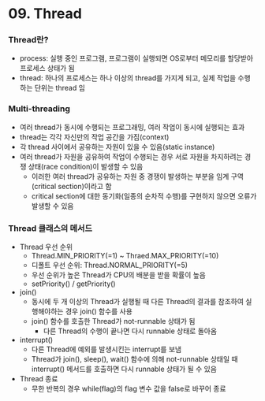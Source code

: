 # 09. Thread

### Thread란?
* process: 실행 중인 프로그램, 프로그램이 실행되면 OS로부터 메모리를 할당받아 프로세스 상태가 됨
* thread: 하나의 프로세스는 하나 이상의 thread를 가지게 되고, 실제 작업을 수행하는 단위는 thread 임

### Multi-threading
* 여러 thread가 동시에 수행되는 프로그래밍, 여러 작업이 동시에 실행되는 효과
* thread는 각각 자신만의 작업 공간을 가짐(context)
* 각 thread 사이에서 공유하는 자원이 있을 수 있음(static instance)
* 여러 thread가 자원을 공유하여 작업이 수행되는 경우 서로 자원을 차지하려는 경쟁 상태(race condition)이 발생할 수 있음
  * 이러한 여러 thread가 공유하는 자원 중 경쟁이 발생하는 부분을 임계 구역(critical section)이라고 함
  * critical section에 대한 동기화(일종의 순차적 수행)를 구현하지 않으면 오류가 발생할 수 있음

### Thread 클래스의 메서드
* Thread 우선 순위
  * Thread.MIN_PRIORITY(=1) ~ Thraed.MAX_PRIORITY(=10)
  * 디폴트 우선 순위: Thread.NORMAL_PRIORITY(=5)
  * 우선 순위가 높은 Thread가 CPU의 배분을 받을 확률이 높음
  * setPriority() / getPriority()
* join()
  * 동시에 두 개 이상의 Thread가 실행될 때 다른 Thread의 결과를 참조하여 실행해야하는 경우 join() 함수를 사용
  * join() 함수를 호출한 Thread가 not-runnable 상태가 됨
    * 다른 Thread의 수행이 끝나면 다시 runnable 상태로 돌아옴
* interrupt()
  * 다른 Thread에 예외를 발생시킨는 interrupt를 보냄
  * Thread가 join(), sleep(), wait() 함수에 의해 not-runnable 상태일 때 interrupt() 메서드를 호출하면 다시 runnable 상태가 될 수 있음
* Thread 종료
  * 무한 반복의 경우 while(flag)의 flag 변수 값을 false로 바꾸어 종료